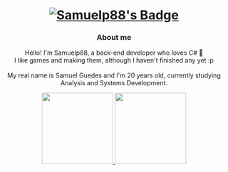 <div align="center">
        <a href="#">
            <h1>
                <img src="https://img.shields.io/badge/Samuelp88-%230d1117.svg?style=for-the-badge&logoColor=white" alt="Samuelp88's Badge"/>
            </h1>
        </a>
        <h3>About me</h3>
        <p>
            Hello! I'm Samuelp88, a back-end developer who loves C# 👋
            <br/>
            I like games and making them, although I haven't finished any yet :p
            <br/>
            <br/>
            My real name is Samuel Guedes and I'm 20 years old, currently studying Analysis and Systems Development.
        </p>
</div>

<div align="center">
        <a href="#">
                <img height="160em" src="https://github-readme-stats.vercel.app/api?username=Samuelp88&show_icons=true&theme=radical&include_all_commits=true&count_private=true"/>
                <img height="160em" src="https://github-readme-stats.vercel.app/api/top-langs/?username=Samuelp88&layout=compact&langs_count=7&theme=radical"/>
        </a>
</div>
